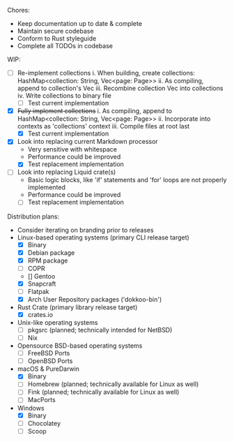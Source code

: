 Chores:
* Keep documentation up to date & complete
* Maintain secure codebase
* Conform to Rust styleguide
* Complete all TODOs in codebase

WIP:
- [ ] Re-implement collections
    i.      When building, create collections: HashMap<collection: String, Vec<page: Page>>
    ii.     As compiling, append to collection's Vec<page>
    iii.    Recombine collection Vec<Page> into collections
    iv.     Write collections to binary file
    - [ ] Test current implementation
- [x] ~~Fully implement collections~~
    i.      As compiling, append to HashMap<collection: String, Vec<page: Page>>
    ii.     Incorporate into contexts as 'collections' context
    iii.    Compile files at root last
    - [x] Test current implementation
- [x] Look into replacing current Markdown processor
    * Very sensitive with whitespace
    * Performance could be improved
    - [x] Test replacement implementation
- [ ] Look into replacing Liquid crate(s)
    * Basic logic blocks, like 'if' statements and 'for' loops are not properly implemented
    * Performance could be improved
    - [ ] Test replacement implementation

Distribution plans:
* Consider iterating on branding prior to releases
* Linux-based operating systems (primary CLI release target)
    - [x] Binary
    - [x] Debian package
    - [x] RPM package
    - [ ] COPR
    - [] Gentoo
    - [x] Snapcraft
    - [ ] Flatpak
    - [x] Arch User Repository packages ('dokkoo-bin')
* Rust Crate (primary library release target)
    - [x] crates.io
* Unix-like operating systems
    - [ ] pkgsrc (planned; technically intended for NetBSD)
    - [ ] Nix
* Opensource BSD-based operating systems
    - [ ] FreeBSD Ports
    - [ ] OpenBSD Ports
* macOS & PureDarwin
    - [x] Binary
    - [ ] Homebrew (planned; technically available for Linux as well)
    - [ ] Fink (planned; technically available for Linux as well)
    - [ ] MacPorts
* Windows
    - [x] Binary
    - [ ] Chocolatey
    - [ ] Scoop